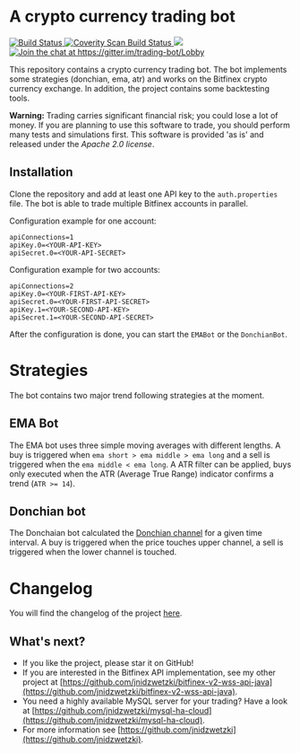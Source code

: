 # A crypto currency trading bot

<a href="https://travis-ci.org/jnidzwetzki/crypto-bot">
  <img alt="Build Status" src="https://travis-ci.org/jnidzwetzki/crypto-bot.svg?branch=master">
</a><a href="https://scan.coverity.com/projects/jnidzwetzki-crypto-bot">
  <img alt="Coverity Scan Build Status"
       src="https://scan.coverity.com/projects/15223/badge.svg"/>
</a><a href="http://makeapullrequest.com">
 <img src="https://img.shields.io/badge/PRs-welcome-brightgreen.svg" />
</a><a href="https://gitter.im/trading-bot/Lobby?utm_source=badge&utm_medium=badge&utm_campaign=pr-badge&utm_content=badge">
  <img alt="Join the chat at https://gitter.im/trading-bot/Lobby" src="https://badges.gitter.im/Join%20Chat.svg">
  </a>

This repository contains a crypto currency trading bot. The bot implements some strategies (donchian, ema, atr) and works on the Bitfinex crypto currency exchange. In addition, the project contains some backtesting tools.

**Warning:** Trading carries significant financial risk; you could lose a lot of money. If you are planning to use this software to trade, you should perform many tests and simulations first. This software is provided 'as is' and released under the _Apache 2.0 license_. 

## Installation

Clone the repository and add at least one API key to the `auth.properties` file. The bot is able to trade multiple Bitfinex accounts in parallel. 

Configuration example for one account:

```
apiConnections=1
apiKey.0=<YOUR-API-KEY>
apiSecret.0=<YOUR-API-SECRET>
```

Configuration example for two accounts:

```
apiConnections=2
apiKey.0=<YOUR-FIRST-API-KEY>
apiSecret.0=<YOUR-FIRST-API-SECRET>
apiKey.1=<YOUR-SECOND-API-KEY>
apiSecret.1=<YOUR-SECOND-API-SECRET>
```

After the configuration is done, you can start the `EMABot` or the `DonchianBot`.

# Strategies
The bot contains two major trend following strategies at the moment. 

## EMA Bot
The EMA bot uses three simple moving averages with different lengths. A buy is triggered when `ema short > ema middle > ema long` and a sell is triggered when the `ema middle < ema long`. A ATR filter can be applied, buys only executed when the ATR (Average True Range) indicator confirms a trend (`ATR >= 14`).

## Donchian bot
The Donchaian bot calculated the [Donchian channel](https://en.wikipedia.org/wiki/Donchian_channel) for a given time interval. A buy is triggered when the price touches upper channel, a sell is triggered when the lower channel is touched.

# Changelog
You will find the changelog of the project [here](https://github.com/jnidzwetzki/crypto-bot/blob/master/CHANGELOG.md).

## What's next?
* If you like the project, please star it on GitHub!
* If you are interested in the Bitfinex API implementation, see my other project at [https://github.com/jnidzwetzki/bitfinex-v2-wss-api-java](https://github.com/jnidzwetzki/bitfinex-v2-wss-api-java).
* You need a highly available MySQL server for your trading? Have a look at [https://github.com/jnidzwetzki/mysql-ha-cloud](https://github.com/jnidzwetzki/mysql-ha-cloud).
* For more information see [https://github.com/jnidzwetzki](https://github.com/jnidzwetzki).
